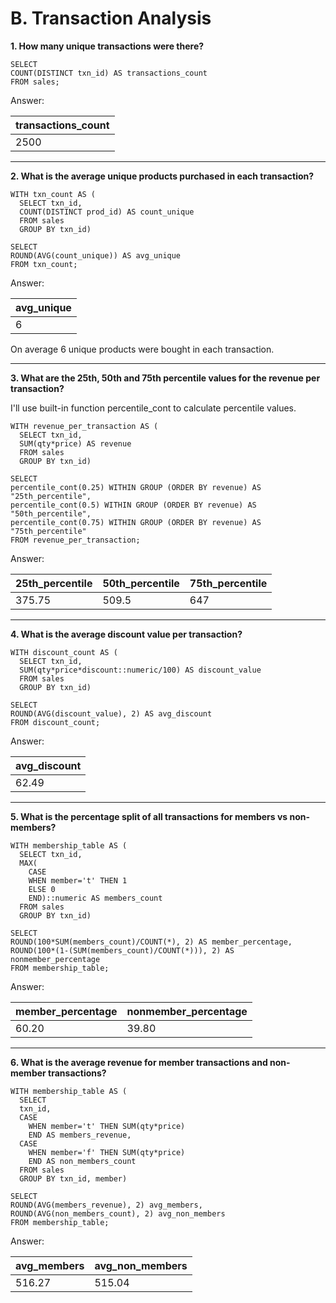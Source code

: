# B. Transaction Analysis


**1. How many unique transactions were there?**

```
SELECT 
COUNT(DISTINCT txn_id) AS transactions_count
FROM sales;
```

Answer:

| transactions_count |
| ------------------ |
| 2500               |


---

**2. What is the average unique products purchased in each transaction?**

```
WITH txn_count AS (
  SELECT txn_id,
  COUNT(DISTINCT prod_id) AS count_unique
  FROM sales
  GROUP BY txn_id)
  
SELECT 
ROUND(AVG(count_unique)) AS avg_unique
FROM txn_count;
```

Answer:

| avg_unique |
| ---------- |
| 6          |


On average 6 unique products were bought in each transaction. 

---

**3. What are the 25th, 50th and 75th percentile values for the revenue per transaction?**

I'll use built-in function percentile_cont to calculate percentile values.

```
WITH revenue_per_transaction AS (
  SELECT txn_id,
  SUM(qty*price) AS revenue
  FROM sales
  GROUP BY txn_id)
  
SELECT 
percentile_cont(0.25) WITHIN GROUP (ORDER BY revenue) AS "25th_percentile",
percentile_cont(0.5) WITHIN GROUP (ORDER BY revenue) AS "50th_percentile",
percentile_cont(0.75) WITHIN GROUP (ORDER BY revenue) AS "75th_percentile"
FROM revenue_per_transaction;
```

Answer:

| 25th_percentile | 50th_percentile | 75th_percentile |
| --------------- | --------------- | --------------- |
| 375.75          | 509.5           | 647             |


---

**4. What is the average discount value per transaction?**

```
WITH discount_count AS (
  SELECT txn_id,
  SUM(qty*price*discount::numeric/100) AS discount_value
  FROM sales
  GROUP BY txn_id)
  
SELECT 
ROUND(AVG(discount_value), 2) AS avg_discount
FROM discount_count;
```

Answer:

| avg_discount |
| ------------ |
| 62.49        |

---

**5. What is the percentage split of all transactions for members vs non-members?**

```
WITH membership_table AS (
  SELECT txn_id,
  MAX(
    CASE 
    WHEN member='t' THEN 1
    ELSE 0
    END)::numeric AS members_count
  FROM sales
  GROUP BY txn_id)
  
SELECT 
ROUND(100*SUM(members_count)/COUNT(*), 2) AS member_percentage,
ROUND(100*(1-(SUM(members_count)/COUNT(*))), 2) AS nonmember_percentage
FROM membership_table;
```

Answer:

| member_percentage | nonmember_percentage |
| ----------------- | -------------------- |
| 60.20             | 39.80                |

---

**6. What is the average revenue for member transactions and non-member transactions?**

```
WITH membership_table AS (
  SELECT 
  txn_id,
  CASE 
    WHEN member='t' THEN SUM(qty*price)
    END AS members_revenue,
  CASE 
    WHEN member='f' THEN SUM(qty*price)
    END AS non_members_count
  FROM sales
  GROUP BY txn_id, member)
  
SELECT 
ROUND(AVG(members_revenue), 2) avg_members,
ROUND(AVG(non_members_count), 2) avg_non_members
FROM membership_table;
```

Answer:

| avg_members | avg_non_members |
| ----------- | --------------- |
| 516.27      | 515.04          |
